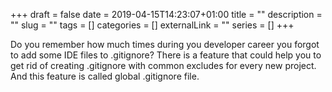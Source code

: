 +++ 
draft = false
date = 2019-04-15T14:23:07+01:00
title = ""
description = ""
slug = "" 
tags = []
categories = []
externalLink = ""
series = []
+++

Do you remember how much times during you developer career you forgot to add some IDE files to .gitignore?
There is a feature that could help you to get rid of creating .gitignore with common excludes for every new project.
And this feature is called global .gitignore file.


